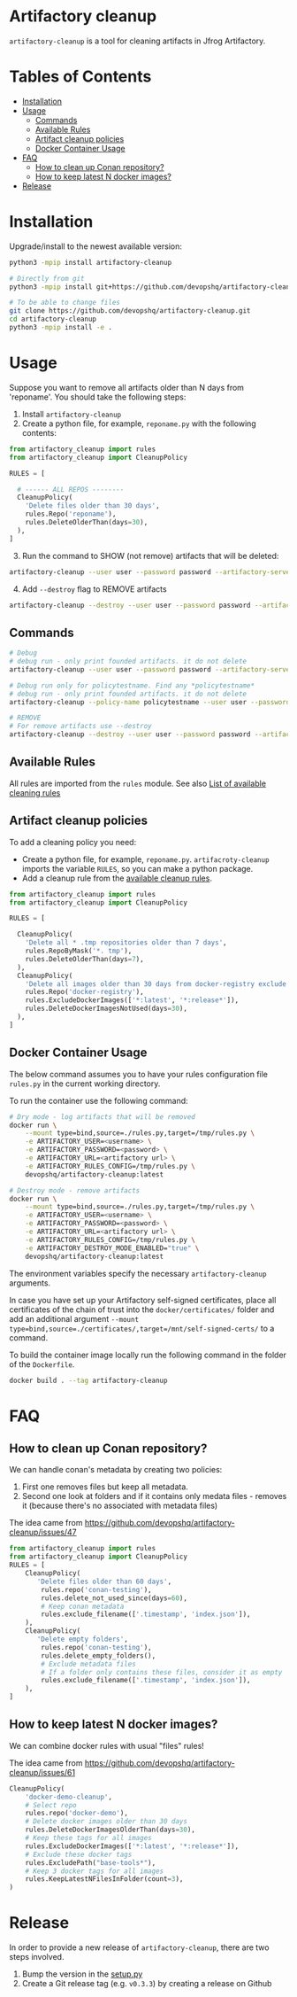# Artifactory cleanup #

`artifactory-cleanup` is a tool for cleaning artifacts in Jfrog Artifactory.

# Tables of Contents

<!-- toc -->

- [Installation](#installation)
- [Usage](#usage)
  * [Commands](#commands)
  * [Available Rules](#available-rules)
  * [Artifact cleanup policies](#artifact-cleanup-policies)
  * [Docker Container Usage](#docker-container-usage)
- [FAQ](#faq)
  * [How to clean up Conan repository?](#how-to-clean-up-conan-repository)
  * [How to keep latest N docker images?](#how-to-keep-latest-n-docker-images)
- [Release](#release)

<!-- tocstop -->

# Installation
Upgrade/install to the newest available version:
```bash
python3 -mpip install artifactory-cleanup

# Directly from git
python3 -mpip install git+https://github.com/devopshq/artifactory-cleanup.git

# To be able to change files
git clone https://github.com/devopshq/artifactory-cleanup.git
cd artifactory-cleanup
python3 -mpip install -e .
```

# Usage

Suppose you want to remove all artifacts older than N days from 'reponame'.
You should take the following steps:

1. Install `artifactory-cleanup`
2. Сreate a python file, for example, `reponame.py` with the following contents:

```python
from artifactory_cleanup import rules
from artifactory_cleanup import CleanupPolicy

RULES = [

  # ------ ALL REPOS --------
  CleanupPolicy(
    'Delete files older than 30 days',
    rules.Repo('reponame'),
    rules.DeleteOlderThan(days=30),
  ),
]
```
3. Run the command to SHOW (not remove) artifacts that will be deleted:
```bash
artifactory-cleanup --user user --password password --artifactory-server https://repo.example.com/artifactory --config reponame.py
```
4. Add `--destroy` flag to REMOVE artifacts
```bash
artifactory-cleanup --destroy --user user --password password --artifactory-server https://repo.example.com/artifactory --config reponame.py
```

## Commands ##

```bash
# Debug
# debug run - only print founded artifacts. it do not delete
artifactory-cleanup --user user --password password --artifactory-server https://repo.example.com/artifactory --config reponame.py

# Debug run only for policytestname. Find any *policytestname*
# debug run - only print founded artifacts. it do not delete
artifactory-cleanup --policy-name policytestname --user user --password password --artifactory-server https://repo.example.com/artifactory --config reponame.py

# REMOVE
# For remove artifacts use --destroy
artifactory-cleanup --destroy --user user --password password --artifactory-server https://repo.example.com/artifactory  --config reponame.py
```

## Available Rules ##

All rules are imported from the `rules` module.
See also [List of available cleaning rules](docs/RULES)

## Artifact cleanup policies ##

To add a cleaning policy you need:

- Create a python file, for example, `reponame.py`. `artifacroty-cleanup` imports the variable `RULES`, so you can make a python package.
- Add a cleanup rule from the [available cleanup rules](docs/RULES).

```python
from artifactory_cleanup import rules
from artifactory_cleanup import CleanupPolicy

RULES = [

  CleanupPolicy(
    'Delete all * .tmp repositories older than 7 days',
    rules.RepoByMask('*. tmp'),
    rules.DeleteOlderThan(days=7),
  ),
  CleanupPolicy(
    'Delete all images older than 30 days from docker-registry exclude latest, release',
    rules.Repo('docker-registry'),
    rules.ExcludeDockerImages(['*:latest', '*:release*']),
    rules.DeleteDockerImagesNotUsed(days=30),
  ),
]
```

## Docker Container Usage ##
The below command assumes you to have your rules configuration file `rules.py` in the current working directory.

To run the container use the following command:

```bash
# Dry mode - log artifacts that will be removed
docker run \
    --mount type=bind,source=./rules.py,target=/tmp/rules.py \
    -e ARTIFACTORY_USER=<username> \
    -e ARTIFACTORY_PASSWORD=<password> \
    -e ARTIFACTORY_URL=<artifactory url> \
    -e ARTIFACTORY_RULES_CONFIG=/tmp/rules.py \
    devopshq/artifactory-cleanup:latest

# Destroy mode - remove artifacts
docker run \
    --mount type=bind,source=./rules.py,target=/tmp/rules.py \
    -e ARTIFACTORY_USER=<username> \
    -e ARTIFACTORY_PASSWORD=<password> \
    -e ARTIFACTORY_URL=<artifactory url> \
    -e ARTIFACTORY_RULES_CONFIG=/tmp/rules.py \
    -e ARTIFACTORY_DESTROY_MODE_ENABLED="true" \
    devopshq/artifactory-cleanup:latest
```

The environment variables specify the necessary `artifactory-cleanup` arguments.    

In case you have set up your Artifactory self-signed certificates, place all certificates of the chain of trust into the `docker/certificates/` folder and add an additional argument `--mount type=bind,source=./certificates/,target=/mnt/self-signed-certs/` to a command.

To build the container image locally run the following command in the folder of the `Dockerfile`.


```bash
docker build . --tag artifactory-cleanup
```
# FAQ

## How to clean up Conan repository?
We can handle conan's metadata by creating two policies:
1. First one removes files but keep all metadata.
2. Second one look at folders and if it contains only medata files - removes it (because there's no associated with metadata files)

The idea came from https://github.com/devopshq/artifactory-cleanup/issues/47

```python
from artifactory_cleanup import rules
from artifactory_cleanup import CleanupPolicy
RULES = [
    CleanupPolicy(
       'Delete files older than 60 days',
        rules.repo('conan-testing'),
        rules.delete_not_used_since(days=60),
        # Keep conan metadata
        rules.exclude_filename(['.timestamp', 'index.json']),
    ),
    CleanupPolicy(
       'Delete empty folders',
        rules.repo('conan-testing'),
        rules.delete_empty_folders(),
        # Exclude metadata files
        # If a folder only contains these files, consider it as empty
        rules.exclude_filename(['.timestamp', 'index.json']),
    ),
]
```

## How to keep latest N docker images?
We can combine docker rules with usual "files" rules!

The idea came from https://github.com/devopshq/artifactory-cleanup/issues/61

```python
CleanupPolicy(
    'docker-demo-cleanup',
    # Select repo
    rules.repo('docker-demo'),
    # Delete docker images older than 30 days
    rules.DeleteDockerImagesOlderThan(days=30),
    # Keep these tags for all images
    rules.ExcludeDockerImages(['*:latest', '*:release*']),
    # Exclude these docker tags
    rules.ExcludePath("base-tools*"),
    # Keep 3 docker tags for all images
    rules.KeepLatestNFilesInFolder(count=3),
)
```


# Release

In order to provide a new release of `artifactory-cleanup`, there are two steps involved.

1. Bump the version in the [setup.py](setup.py)
2. Create a Git release tag (e.g. `v0.3.3`) by creating a release on Github

